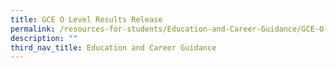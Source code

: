 ```yaml
---
title: GCE O Level Results Release
permalink: /resources-for-students/Education-and-Career-Guidance/GCE-O-Level-Results-Release/permalink
description: ""
third_nav_title: Education and Career Guidance
---
```

